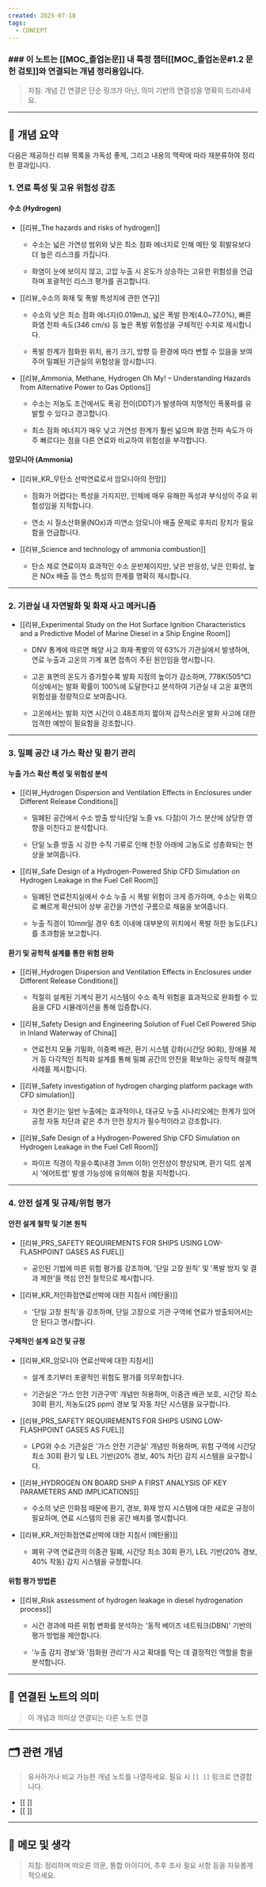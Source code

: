 ```yaml
---
created: 2025-07-18
tags:
  - CONCEPT
---
```

### ### 이 노트는 [[MOC_졸업논문]] 내 특정 챕터[[MOC_졸업논문#1.2 문헌 검토]]와 연결되는 개념 정리용입니다.  
> 지침: 개념 간 연결은 단순 링크가 아닌, 의미 기반의 연결성을 명확히 드러내세요.  
---

## 🧩 개념 요약  
다음은 제공하신 리뷰 목록을 가독성 좋게, 그리고 내용의 맥락에 따라 재분류하여 정리한 결과입니다.

### 1. 연료 특성 및 고유 위험성 강조

#### 수소 (Hydrogen)

- [[리뷰_The hazards and risks of hydrogen]]
    
    - 수소는 넓은 가연성 범위와 낮은 최소 점화 에너지로 인해 메탄 및 휘발유보다 더 높은 리스크를 가집니다.
        
    - 화염이 눈에 보이지 않고, 고압 누출 시 온도가 상승하는 고유한 위험성을 언급하며 포괄적인 리스크 평가를 권고합니다.
        
- [[리뷰_수소의 화재 및 폭발 특성치에 관한 연구]]
    
    - 수소의 낮은 최소 점화 에너지(0.019mJ), 넓은 폭발 한계(4.0~77.0%), 빠른 화염 전파 속도(346 cm/s) 등 높은 폭발 위험성을 구체적인 수치로 제시합니다.
        
    - 폭발 한계가 점화원 위치, 용기 크기, 방향 등 환경에 따라 변할 수 있음을 보여주어 밀폐된 기관실의 위험성을 암시합니다.
        
- [[리뷰_Ammonia, Methane, Hydrogen Oh My! – Understanding Hazards from Alternative Power to Gas Options]]
    
    - 수소는 저농도 조건에서도 폭굉 전이(DDT)가 발생하여 치명적인 폭풍파를 유발할 수 있다고 경고합니다.
        
    - 최소 점화 에너지가 매우 낮고 가연성 한계가 훨씬 넓으며 화염 전파 속도가 아주 빠르다는 점을 다른 연료와 비교하여 위험성을 부각합니다.
        

#### 암모니아 (Ammonia)

- [[리뷰_KR_무탄소 선박연료로서 암모니아의 전망]]
    
    - 점화가 어렵다는 특성을 가지지만, 인체에 매우 유해한 독성과 부식성이 주요 위험성임을 지적합니다.
        
    - 연소 시 질소산화물(NOx)과 미연소 암모니아 배출 문제로 후처리 장치가 필요함을 언급합니다.
        
- [[리뷰_Science and technology of ammonia combustion]]
    
    - 탄소 제로 연료이자 효과적인 수소 운반체이지만, 낮은 반응성, 낮은 인화성, 높은 NOx 배출 등 연소 특성의 한계를 명확히 제시합니다.
        

---

### 2. 기관실 내 자연발화 및 화재 사고 메커니즘

- [[리뷰_Experimental Study on the Hot Surface Ignition Characteristics and a Predictive Model of Marine Diesel in a Ship Engine Room]]
    
    - DNV 통계에 따르면 해양 사고 화재·폭발의 약 63%가 기관실에서 발생하며, 연료 누출과 고온의 기계 표면 접촉이 주된 원인임을 명시합니다.
        
    - 고온 표면의 온도가 증가할수록 발화 지점의 높이가 감소하며, 778K(505°C) 이상에서는 발화 확률이 100%에 도달한다고 분석하여 기관실 내 고온 표면의 위험성을 정량적으로 보여줍니다.
        
    - 고온에서는 발화 지연 시간이 0.48초까지 짧아져 갑작스러운 발화 사고에 대한 엄격한 예방이 필요함을 강조합니다.
        

---

### 3. 밀폐 공간 내 가스 확산 및 환기 관리

#### 누출 가스 확산 특성 및 위험성 분석

- [[리뷰_Hydrogen Dispersion and Ventilation Effects in Enclosures under Different Release Conditions]]
    
    - 밀폐된 공간에서 수소 방출 방식(단일 노즐 vs. 다점)이 가스 분산에 상당한 영향을 미친다고 분석합니다.
        
    - 단일 노즐 방출 시 강한 수직 기류로 인해 천장 아래에 고농도로 성층화되는 현상을 보여줍니다.
        
- [[리뷰_Safe Design of a Hydrogen-Powered Ship CFD Simulation on Hydrogen Leakage in the Fuel Cell Room]]
    
    - 밀폐된 연료전지실에서 수소 누출 시 폭발 위험이 크게 증가하며, 수소는 위쪽으로 빠르게 확산되어 상부 공간을 가연성 구름으로 채움을 보여줍니다.
        
    - 누출 직경이 10mm일 경우 6초 이내에 대부분의 위치에서 폭발 하한 농도(LFL)를 초과함을 보고합니다.
        

#### 환기 및 공학적 설계를 통한 위험 완화

- [[리뷰_Hydrogen Dispersion and Ventilation Effects in Enclosures under Different Release Conditions]]
    
    - 적절히 설계된 기계식 환기 시스템이 수소 축적 위험을 효과적으로 완화할 수 있음을 CFD 시뮬레이션을 통해 입증합니다.
        
- [[리뷰_Safety Design and Engineering Solution of Fuel Cell Powered Ship in Inland Waterway of China]]
    
    - 연료전지 모듈 기밀화, 이중벽 배관, 환기 시스템 강화(시간당 90회), 장애물 제거 등 다각적인 최적화 설계를 통해 밀폐 공간의 안전을 확보하는 공학적 해결책 사례를 제시합니다.
        
- [[리뷰_Safety investigation of hydrogen charging platform package with CFD simulation]]
    
    - 자연 환기는 일반 누출에는 효과적이나, 대규모 누출 시나리오에는 한계가 있어 공정 자동 차단과 같은 추가 안전 장치가 필수적이라고 강조합니다.
        
- [[리뷰_Safe Design of a Hydrogen-Powered Ship CFD Simulation on Hydrogen Leakage in the Fuel Cell Room]]
    
    - 파이프 직경이 작을수록(내경 3mm 이하) 안전성이 향상되며, 환기 덕트 설계 시 '에어트랩' 발생 가능성에 유의해야 함을 지적합니다.
        

---

### 4. 안전 설계 및 규제/위험 평가

#### 안전 설계 철학 및 기본 원칙

- [[리뷰_PRS_SAFETY REQUIREMENTS FOR SHIPS USING LOW-FLASHPOINT GASES AS FUEL]]
    
    - 공인된 기법에 따른 위험 평가를 강조하며, '단일 고장 원칙' 및 '폭발 방지 및 결과 제한'을 핵심 안전 철학으로 제시합니다.
        
- [[리뷰_KR_저인화점연료선박에 대한 지침서 (메탄올)]]
    
    - '단일 고장 원칙'을 강조하며, 단일 고장으로 기관 구역에 연료가 방출되어서는 안 된다고 명시합니다.
        

#### 구체적인 설계 요건 및 규정

- [[리뷰_KR_암모니아 연료선박에 대한 지침서]]
    
    - 설계 초기부터 포괄적인 위험도 평가를 의무화합니다.
        
    - 기관실은 '가스 안전 기관구역' 개념만 허용하며, 이중관 배관 보호, 시간당 최소 30회 환기, 저농도(25 ppm) 경보 및 자동 차단 시스템을 요구합니다.
        
- [[리뷰_PRS_SAFETY REQUIREMENTS FOR SHIPS USING LOW-FLASHPOINT GASES AS FUEL]]
    
    - LPG와 수소 기관실은 '가스 안전 기관실' 개념만 허용하며, 위험 구역에 시간당 최소 30회 환기 및 LEL 기반(20% 경보, 40% 차단) 감지 시스템을 요구합니다.
        
- [[리뷰_HYDROGEN ON BOARD SHIP A FIRST ANALYSIS OF KEY PARAMETERS AND IMPLICATIONS]]
    
    - 수소의 낮은 인화점 때문에 환기, 경보, 화재 방지 시스템에 대한 새로운 규정이 필요하며, 연료 시스템의 전용 공간 배치를 명시합니다.
        
- [[리뷰_KR_저인화점연료선박에 대한 지침서 (메탄올)]]
    
    - 폐위 구역 연료관의 이중관 밀폐, 시간당 최소 30회 환기, LEL 기반(20% 경보, 40% 작동) 감지 시스템을 규정합니다.
        

#### 위험 평가 방법론

- [[리뷰_Risk assessment of hydrogen leakage in diesel hydrogenation process]]
    
    - 시간 경과에 따른 위험 변화를 분석하는 '동적 베이즈 네트워크(DBN)' 기반의 평가 방법을 제안합니다.
        
    - '누출 감지 경보'와 '점화원 관리'가 사고 확대를 막는 데 결정적인 역할을 함을 분석합니다.











---

## 🔗 연결된 노트의 의미  
> 이 개념과 의미상 연결되는 다른 노트 연결

---

## 🗂 관련 개념  
> 유사하거나 비교 가능한 개념 노트를 나열하세요. 필요 시 `[[ ]]` 링크로 연결합니다.

- [[ ]]
- [[ ]]

---

## 💬 메모 및 생각  
> 지침: 정리하며 떠오른 의문, 통합 아이디어, 추후 조사 필요 사항 등을 자유롭게 적으세요.

